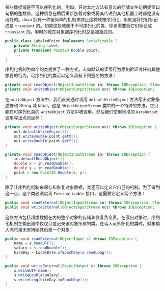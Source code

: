 某些数据域是不可以序列化的，例如，只对本地方法有意义的存储文件句柄或窗口句柄的整数值，这种信息在稍后重新加载对象或将其传递到其他机器上时都是没有用处的。Java 拥有一种很简单的机制来防止这种域被序列化，那就是将它们标记成是 `transient` 的。如果这些域属于不可序列化的类，你也需要将它们标记成 `transient` 的。瞬时的域在对象被序列化时总是被跳过的。

```java
public class LabeledPoint implements Serializable {
    private String label;
    private transient Point2D.Double point;
    ...
}
```

序列化机制为单个的类提供了一种方式，去向默认的读写行为添加验证或任何其他想要的行为。可序列化的类可以定义具有下列签名的方法：

```java
private void readObject(ObjectInputStream in) throws IOException, ClassNotFoundException;
private void writeObject(ObjectOutputStream out) throws IOException;
```

在 `writeObject` 方法中，我们首先通过调用 `defaultWriteObject` 方法写出对象描述符和 String 域 labal，这是 `ObjectOutputStream` 类中的一个特殊的方法，它只能在可序列化类的 `writeObject` 方法中被调用。然后我们使用标准的 `DataOutput` 调用写出点的坐标：

```java
private void writeObject(ObjectOutputStream out) throws IOException {
    out.defaultWriteObject();
    out.writeDouble(point.getX());
    out.writeDouble(point.getY());
}

private void readObject(ObjectInputStream in) throws IOException {
    in.defaultReadObject();
    double x = in.readDouble();
    double y = in.readDouble();
    point = new Point2D.Double(x, y);
}
```

除了让序列化机制来保存和恢复对象数据，类还可以定义它自己的机制。为了做到这一点，这个类必须实现 `Externalizable` 接口，这需要它定义两个方法：

```java
public void readExternal(ObjectInputStream in) throws IOException, ClassNotFoundException;
public void writeExternal(ObjectInputStream out) throws IOException;
```

这些方法包括超类数据在内的整个对象的存储和恢复负全责。在写出对象时，序列化机制在输出流中仅仅只是记录该对象所属的类。在读入可外部化的类时，对象输入流将用无参狗砸其创建一个对象：

```java
public void readExternal(ObjectInput s) throws IOException {
    name = s.readUTF();
    salary = s.readDouble();
    hireDay = LocalDate.ofEpochDay(s.readLong());
}

public void writeExternal(ObjectOutput s) throws IOException {
    s.writeUTF(name);
    s.writeDouble(salary);
    s.writeLong(hireDay.toEpochDay());
}
```

